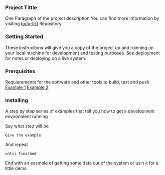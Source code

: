 ### **Project Tittle**

One Paragraph of the project description
You can find more information by visiting [todo-list](https://github.com/JhonyCode/todo-list) Repository.

### **Getting Started**

These instrucitons will give you a copy of the project up and ruinning on your local machine for development and testing purposes. See deployment for notes or deploying on a live system.

### **Prerquisites**

Requierements for the software and other tools to build, test and push 
[Example 1](https://www.instagram.com/jonymul07/)
[Example 2](https://www.instagram.com/jonymul07/)

### **Installing**

A step by step series of examples that tell you how to get a development environment running

Say what step will be

```
Give the example
````

And repeat

```
until finished
```

End with an example of getting some data out of the system or usin it for a little demo